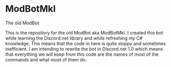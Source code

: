 # ModBotMkI
The old ModBot

This is the repository for the old ModBot aka ModBotMkI. I created this bot while learning the Discord.net library and while refreshing my C# knowledge. This means that the code in here is quite sloppy and sometimes inefficient. I am intending to rewrite the bot in Discord.net 1.0 which means that everything we will keep from this code are the names of most of the commands and what most of them do.

